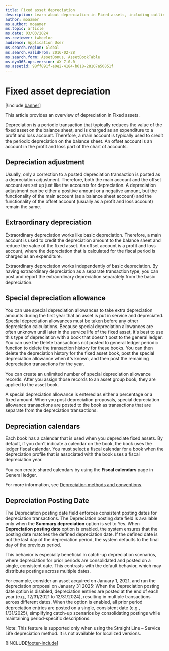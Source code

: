 ```yaml
---
title: Fixed asset depreciation
description: Learn about depreciation in Fixed assets, including outlines on depreciation adjustment, extraordinary depreciation, and special depreciation allowance.
author: moaamer
ms.author: moaamer
ms.topic: article
ms.date: 03/03/2024
ms.reviewer: twheeloc
audience: Application User
ms.search.region: Global
ms.search.validFrom: 2016-02-28
ms.search.form: AssetBonus, AssetBookTable
ms.dyn365.ops.version: AX 7.0.0
ms.assetid: 98ff891f-e0e2-4184-b618-28107a50851f
---
```


# Fixed asset depreciation

[!include [banner](../includes/banner.md)]

This article provides an overview of depreciation in Fixed assets.

Depreciation is a periodic transaction that typically reduces the value of the fixed asset on the balance sheet, and is charged as an expenditure to a profit and loss account. Therefore, a main account is typically used to credit the periodic depreciation on the balance sheet. An offset account is an account in the profit and loss part of the chart of accounts.

## Depreciation adjustment
Usually, only a correction to a posted depreciation transaction is posted as a depreciation adjustment. Therefore, both the main account and the offset account are set up just like the accounts for depreciation. A depreciation adjustment can be either a positive amount or a negative amount, but the functionality of the main account (as a balance sheet account) and the functionality of the offset account (usually as a profit and loss account) remain the same.

## Extraordinary depreciation
Extraordinary depreciation works like basic depreciation. Therefore, a main account is used to credit the depreciation amount to the balance sheet and reduce the value of the fixed asset. An offset account is a profit and loss account, where the depreciation that is calculated for the fiscal period is charged as an expenditure. 

Extraordinary depreciation works independently of basic depreciation. By having extraordinary depreciation as a separate transaction type, you can post and report the extraordinary depreciation separately from the basic depreciation.

## Special depreciation allowance
You can use special depreciation allowances to take extra depreciation amounts during the first year that an asset is put in service and depreciated. Special depreciation allowances must be taken before any other depreciation calculations. Because special depreciation allowances are often unknown until later in the service life of the fixed asset, it's best to use this type of depreciation with a book that doesn't post to the general ledger. You can use the Delete transactions not posted to general ledger periodic function to delete the transaction history for these books. You can then delete the depreciation history for the fixed asset book, post the special depreciation allowance when it's known, and then post the remaining depreciation transactions for the year. 

You can create an unlimited number of special depreciation allowance records. After you assign those records to an asset group book, they are applied to the asset book. 

A special depreciation allowance is entered as either a percentage or a fixed amount. When you post depreciation proposals, special depreciation allowance transactions are posted to the book as transactions that are separate from the depreciation transactions.

## Depreciation calendars
Each book has a calendar that is used when you depreciate fixed assets. By default, if you don't indicate a calendar on the book, the book uses the ledger fiscal calendar. You must select a fiscal calendar for a book when the depreciation profile that is associated with the book uses a fiscal depreciation year. 

You can create shared calendars by using the **Fiscal calendars** page in General ledger.

For more information, see [Depreciation methods and conventions](depreciation-methods-conventions.md).


## Depreciation Posting Date
The Depreciation posting date field enforces consistent posting dates for depreciation transactions. The Depreciation posting date field is available only when the **Summary depreciation** option is set to Yes. When **Depreciation posting date** option is enabled, the system ensures that the posting date matches the defined depreciation date. If the defined date is not the last day of the depreciation period, the system defaults to the final day of the previous period.

This behavior is especially beneficial in catch-up depreciation scenarios, where depreciation for prior periods are consolidated and posted on a single, consistent date. This contrasts with the default behavior, which may distribute postings across multiple dates. 

For example, consider an asset acquired on January 1, 2021, and run the depreciation proposal on January 31 2025:
When the Depreciation posting date option is disabled, depreciation entries are posted at the end of each year (e.g., 12/31/2021 to 12/31/2024), resulting in multiple transactions across different dates.
When the option is enabled, all prior period depreciation entries are posted on a single, consistent date (e.g., 1/31/2025), simplifying catch-up scenarios by consolidating postings while maintaining period-specific descriptions.

Note: This feature is supported only when using the Straight Line – Service Life depreciation method. It is not available for localized versions.





[!INCLUDE[footer-include](../../includes/footer-banner.md)]

